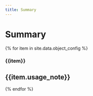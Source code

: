 ```yaml
---
title: Summary
---
```

# Summary

{% for item in site.data.object_config %}
<h3>{{item}}</h3>
<h2>{{item.usage_note}}</h2>
{% endfor %}

